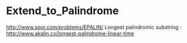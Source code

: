 Extend_to_Palindrome
======
http://www.spoj.com/problems/EPALIN/
Longest palindromic substring : http://www.akalin.cx/longest-palindrome-linear-time
